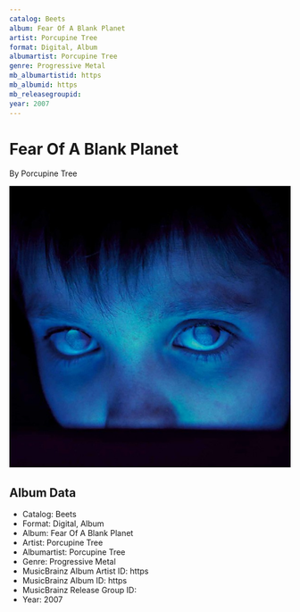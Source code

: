 ```yaml
---
catalog: Beets
album: Fear Of A Blank Planet
artist: Porcupine Tree
format: Digital, Album
albumartist: Porcupine Tree
genre: Progressive Metal
mb_albumartistid: https
mb_albumid: https
mb_releasegroupid: 
year: 2007
---
```


# Fear Of A Blank Planet

By Porcupine Tree

![](../../assets/beetscovers/Porcupine_Tree-Fear_Of_A_Blank_Planet.jpg)

## Album Data

- Catalog: Beets
- Format: Digital, Album
- Album: Fear Of A Blank Planet
- Artist: Porcupine Tree
- Albumartist: Porcupine Tree
- Genre: Progressive Metal
- MusicBrainz Album Artist ID: https
- MusicBrainz Album ID: https
- MusicBrainz Release Group ID: 
- Year: 2007

